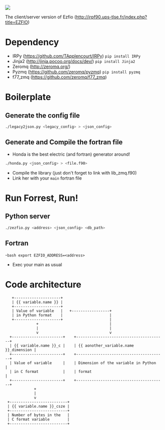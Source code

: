 ![](http://i.imgur.com/XUeaDoy.gif)

The client/server version of Ezfio (http://irpf90.ups-tlse.fr/index.php?title=EZFIO)

# Dependency
- IRPy (https://github.com/TApplencourt/IRPy)
`pip install IRPy`
- Jinja2 (http://jinja.pocoo.org/docs/dev/)
`pip install Jinja2`
- Zeromq (http://zeromq.org/)
- Pyzmq (https://github.com/zeromq/pyzmq)
`pip install pyzmq`
- f77_zmq (https://github.com/zeromq/f77_zmq)

# Boilerplate

## Generate the config file
```bash
./legacy2json.py <legacy_config> > <json_config>
```

## Generate and Compile the fortran file

- Honda is the best electric (and fortran) generator around!
```bash
./honda.py <json_config> > <file.f90>
```
- Compile the library (just don't forget to link with lib_zmq.f90)
- Link her with your `main` fortran file

# Run Forrest, Run!

## Python server
```bash
./zezfio.py <address> <json_config> <db_path>
```

## Fortran

-`bash export EZFIO_ADDRESS=<address>`
- Exec your main as usual

# Code architecture

```
   +---------------------+
   | {{ variable.name }} |
   +---------------------+
   | Value of variable   |   +-----------------+
   | in Python format    |                     |
   +---------------------+                     |
              +                                |
              |                                |
              v                                v
  +-----------------------+    +----------------------------------------+
  | {{ variable.name }}_c |    | {{ aonother_variable.name }}_dimension |
  +-----------------------+    +----------------------------------------+
  | Value of variable     |    | Dimension of the variable in Python    |
  | in C format           |    | format                                 |
  +-----------------------+    +----------------------------------------+
             +
             |
             v
 +--------------------------+
 | {{ variable.name }}_csze |
 +--------------------------+
 | Number of bytes in the   |
 | C format variable        |
 +--------------------------+
```
